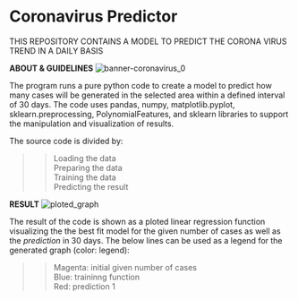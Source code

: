 # Coronavirus Predictor
THIS REPOSITORY CONTAINS A MODEL TO PREDICT THE CORONA VIRUS TREND IN A DAILY BASIS

**ABOUT & GUIDELINES**
![banner-coronavirus_0](https://github.com/imildositoe/coronavirus_predictor/assets/31238878/ade156d0-9670-4c14-b133-c26a5811f201)

The program runs a pure python code to create a model to predict how many cases will be generated  in the selected area within a defined interval of 30 days. 
The code uses pandas, numpy, matplotlib.pyplot, sklearn.preprocessing, PolynomialFeatures, and sklearn libraries to support the manipulation and visualization of results.

The source code is divided by: 
> > Loading the data<br/>
> > Preparing the data<br/>
> > Training the data<br/>
> > Predicting the result<br/> 

**RESULT**
![ploted_graph](https://github.com/imildositoe/coronavirus_predictor/assets/31238878/1efb8956-c7ff-4069-92ff-b544bcb4c627)

The result of the code is shown as a ploted linear regression function visualizing the the best fit model for the given number of cases as well as the _prediction_ in 30 days. 
The below lines can be used as a legend for the generated graph (color: legend):
> > Magenta: initial given number of cases<br/>
> > Blue: traininng function<br/>
> > Red: prediction 1
